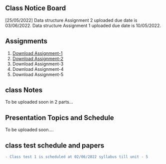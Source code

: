 ## Class Notice Board
[25/05/2022] Data structure Assignment 2 uploaded due date is 03/06/2022.
Data structure Assignment 1 uploaded due date is 10/05/2022.

## Assignments

1.  [Download Assignment-1](https://docs.google.com/document/d/1dcGu4SJntrkmqcHdHaVcniPpmZcdUtI8VA5ltbvdjNE/edit?usp=sharing)
2.  [Download Assignment-2](https://docs.google.com/document/d/1IPqxb_yidafNBUcPZc7nfcLOwq6GuUYkyFHpFWyZXU4/edit?usp=sharing)
3.  Download Assignment-3
4.  Download Assignment-4
5.  Download Assignment-5



## class Notes

To be uploaded soon in 2 parts...



## Presentation Topics and Schedule

To be uploaded soon....


## class test schedule and papers

```diff
- Class test 1 is scheduled at 02/06/2022 syllabus till unit - 5

```
